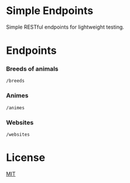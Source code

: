 # Simple Endpoints

Simple RESTful endpoints for lightweight testing.

# Endpoints


### Breeds of animals

```/breeds```

### Animes

```/animes```

### Websites

```/websites```


# License

[MIT](./LICENSE)
